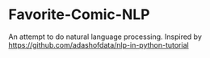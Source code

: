 # Favorite-Comic-NLP
An attempt to do natural language processing. Inspired by https://github.com/adashofdata/nlp-in-python-tutorial
